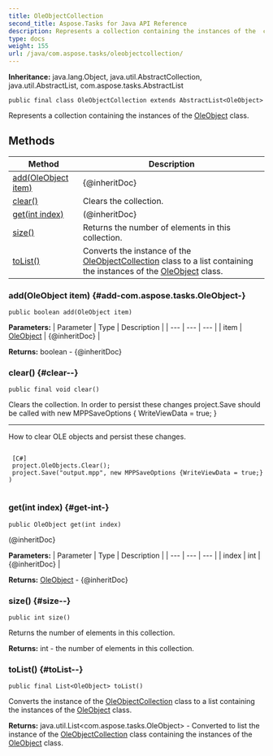 ```yaml
---
title: OleObjectCollection
second_title: Aspose.Tasks for Java API Reference
description: Represents a collection containing the instances of the  class.
type: docs
weight: 155
url: /java/com.aspose.tasks/oleobjectcollection/
---
```


**Inheritance:**
java.lang.Object, java.util.AbstractCollection, java.util.AbstractList, com.aspose.tasks.AbstractList
```
public final class OleObjectCollection extends AbstractList<OleObject>
```

Represents a collection containing the instances of the [OleObject](../../com.aspose.tasks/oleobject) class.
## Methods

| Method | Description |
| --- | --- |
| [add(OleObject item)](#add-com.aspose.tasks.OleObject-) | \{@inheritDoc\} |
| [clear()](#clear--) | Clears the collection. |
| [get(int index)](#get-int-) | (@inheritDoc\} |
| [size()](#size--) | Returns the number of elements in this collection. |
| [toList()](#toList--) | Converts the instance of the [OleObjectCollection](../../com.aspose.tasks/oleobjectcollection) class to a list containing the instances of the [OleObject](../../com.aspose.tasks/oleobject) class. |
### add(OleObject item) {#add-com.aspose.tasks.OleObject-}
```
public boolean add(OleObject item)
```




**Parameters:**
| Parameter | Type | Description |
| --- | --- | --- |
| item | [OleObject](../../com.aspose.tasks/oleobject) | \{@inheritDoc\} |

**Returns:**
boolean - \{@inheritDoc\}
### clear() {#clear--}
```
public final void clear()
```


Clears the collection. In order to persist these changes project.Save should be called with new MPPSaveOptions \{ WriteViewData = true; \}

--------------------

How to clear OLE objects and persist these changes.
```

 [C#]
 project.OleObjects.Clear();
 project.Save("output.mpp", new MPPSaveOptions {WriteViewData = true;} )
 
```



### get(int index) {#get-int-}
```
public OleObject get(int index)
```


(@inheritDoc\}

**Parameters:**
| Parameter | Type | Description |
| --- | --- | --- |
| index | int | \{@inheritDoc\} |

**Returns:**
[OleObject](../../com.aspose.tasks/oleobject) - \{@inheritDoc\}
### size() {#size--}
```
public int size()
```


Returns the number of elements in this collection.

**Returns:**
int - the number of elements in this collection.
### toList() {#toList--}
```
public final List<OleObject> toList()
```


Converts the instance of the [OleObjectCollection](../../com.aspose.tasks/oleobjectcollection) class to a list containing the instances of the [OleObject](../../com.aspose.tasks/oleobject) class.

**Returns:**
java.util.List&lt;com.aspose.tasks.OleObject&gt; - Converted to list the instance of the [OleObjectCollection](../../com.aspose.tasks/oleobjectcollection) class containing the instances of the [OleObject](../../com.aspose.tasks/oleobject) class.
